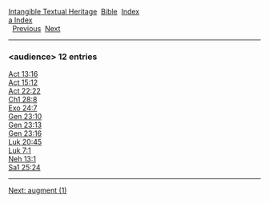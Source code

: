[Intangible Textual Heritage](../../index)  [Bible](../index) 
[Index](index)   
[a Index](_a_)  
  [Previous](c00885)  [Next](c00887) 

------------------------------------------------------------------------

### &lt;audience&gt; 12 entries

[Act 13:16](../kjv/act013.htm#016)  
[Act 15:12](../kjv/act015.htm#012)  
[Act 22:22](../kjv/act022.htm#022)  
[Ch1 28:8](../kjv/ch1028.htm#008)  
[Exo 24:7](../kjv/exo024.htm#007)  
[Gen 23:10](../kjv/gen023.htm#010)  
[Gen 23:13](../kjv/gen023.htm#013)  
[Gen 23:16](../kjv/gen023.htm#016)  
[Luk 20:45](../kjv/luk020.htm#045)  
[Luk 7:1](../kjv/luk007.htm#001)  
[Neh 13:1](../kjv/neh013.htm#001)  
[Sa1 25:24](../kjv/sa1025.htm#024)  

------------------------------------------------------------------------

[Next: augment (1)](c00887)
